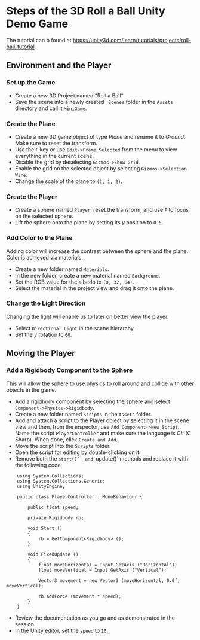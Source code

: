 # Steps of the 3D Roll a Ball Unity Demo Game

The tutorial can b found at
<https://unity3d.com/learn/tutorials/projects/roll-ball-tutorial>.

## Environment and the Player

### Set up the Game

* Create a new 3D Project named "Roll a Ball"
* Save the scene into a newly created `_Scenes` folder
  in the `Assets` directory and call it `MiniGame`.

### Create the Plane

* Create a new 3D game object of type _Plane_ and rename it to _Ground_.
  Make sure to reset the transform.
* Use the `F` key or use `Edit->Frame Selected` from the menu
  to view everything in the current scene.
* Disable the grid by deselecting `Gizmos->Show Grid`.
* Enable the grid on the selected object by selecting `Gizmos->Selection Wire`.
* Change the scale of the plane to `(2, 1, 2)`.

### Create the Player

* Create a sphere named `Player`,
  reset the transform, and use `F` to focus on the selected sphere.
* Lift the sphere onto the plane by setting its _y_ position to `0.5`.

### Add Color to the Plane

Adding color will increase the contrast between the sphere and the plane.
Color is achieved via materials.

* Create a new folder named `Materials`.
* In the new folder, create a new material named `Background`.
* Set the RGB value for the albedo to `(0, 32, 64)`.
* Select the material in the project view and drag it onto the plane.


### Change the Light Direction

Changing the light will enable us to later on better view the player.

* Select `Directional Light` in the scene hierarchy.
* Set the _y_ rotation to `60`.

## Moving the Player

### Add a Rigidbody Component to the Sphere

This will allow the sphere to use physics to roll around
and collide with other objects in the game.

* Add a rigidbody component by selecting the sphere
  and select `Component->Physics->Rigidbody`.
* Create a new folder named `Scripts` in the `Assets` folder.
* Add and attach a script to the Player object by selecting it in the scene view
  and then, from the inspector, use `Add Component->New Script`.
  Name the script `PlayerController` and make sure the language is C# (C Sharp).
  When done, click `Create and Add`.
* Move the script into the `Scripts` folder.
* Open the script for editing by double-clicking on it.
* Remove both the `start()`` and `update()` methods
  and replace it with the following code:
```
    using System.Collections;
    using System.Collections.Generic;
    using UnityEngine;

    public class PlayerController : MonoBehaviour {

    	public float speed;

    	private Rigidbody rb;

    	void Start ()
    	{
    		rb = GetComponent<Rigidbody> ();
    	}

    	void FixedUpdate ()
    	{
    		float moveHorizontal = Input.GetAxis ("Horizontal");
    		float moveVertical = Input.GetAxis ("Vertical");

    		Vector3 movement = new Vector3 (moveHorizontal, 0.0f, moveVertical);

    		rb.AddForce (movement * speed);
    	}
    }
```
* Review the documentation as you go and as demonstrated in the session.
* In the Unity editor, set the `speed` to `10`.

